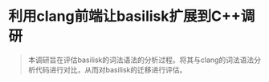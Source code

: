 # 利用clang前端让basilisk扩展到C++调研

>本调研旨在评估basilisk的词法语法的分析过程。将其与clang的词法语法分析代码进行对比，从而对basilisk的迁移进行评估。

<div id="gitalk-container"></div>
<!-- Gitalk 评论 start  -->

<!-- Link Gitalk 的支持文件  -->
<link rel="stylesheet" href="https://unpkg.com/gitalk/dist/gitalk.css">
<script src="https://unpkg.com/gitalk@latest/dist/gitalk.min.js"></script> 
<div id="gitalk-container"></div>     <script type="text/javascript">
    var gitalk = new Gitalk({

    // gitalk的主要参数
		clientID: `Github Application clientID`,
		clientSecret: `Github Application clientSecret`,
		repo: `GitHub repo`, // 存储你评论 issue 的 Github 仓库名（建议直接用 GitHub Page 的仓库名）
		owner: 'GitHub repo owner', // Github 用户名
		admin: ['GitHub repo owner and collaborators, only these guys can initialize github issues'], // 这个仓库的管理员，可以有多个，用数组表示，一般写自己,里面一定要有创建者登陆github用的名字，如果填错了，评论框会报错
		id: ' location.pathname', // 页面的唯一标识，gitalk 会根据这个标识自动创建的issue的标签 一般使用页面的相对路径作为标识（要填能区分页面唯一性的字符串，比如页面链接，但是要注意长度限制，可以用md5转换一下。如果是单页应用，需要每个路由下能区分页面唯一性的字符串，并且在路由切换的时候重新设置此id）
    	distractionFreeMode: false  // 类似Facebook评论框的全屏遮罩效果
    });
    gitalk.render('gitalk-container');
</script> 
<!-- Gitalk end -->
